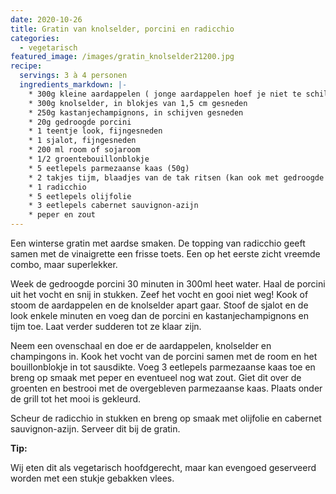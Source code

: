 ```yaml
---
date: 2020-10-26
title: Gratin van knolselder, porcini en radicchio
categories:
  - vegetarisch
featured_image: /images/gratin_knolselder21200.jpg
recipe:
  servings: 3 à 4 personen
  ingredients_markdown: |-
    * 300g kleine aardappelen ( jonge aardappelen hoef je niet te schillen)
    * 300g knolselder, in blokjes van 1,5 cm gesneden
    * 250g kastanjechampignons, in schijven gesneden
    * 20g gedroogde porcini
    * 1 teentje look, fijngesneden
    * 1 sjalot, fijngesneden 
    * 200 ml room of sojaroom
    * 1/2 groentebouillonblokje
    * 5 eetlepels parmezaanse kaas (50g)
    * 2 takjes tijm, blaadjes van de tak ritsen (kan ook met gedroogde tijm)
    * 1 radicchio
    * 5 eetlepels olijfolie
    * 3 eetlepels cabernet sauvignon-azijn    * peper en zout
---
```

Een winterse gratin met aardse smaken. De topping van radicchio geeft samen met de vinaigrette een frisse toets. Een op het eerste zicht vreemde combo, maar superlekker.

<!--more-->

Week de gedroogde porcini 30 minuten in 300ml heet water. Haal de porcini uit het vocht en snij in stukken. Zeef het vocht en gooi niet weg!
Kook of stoom de aardappelen en de knolselder apart gaar.
Stoof de sjalot en de look enkele minuten en voeg dan de porcini en kastanjechampignons en tijm toe. Laat verder sudderen tot ze klaar zijn.

Neem een ovenschaal en doe er de aardappelen, knolselder en champingons in.
Kook het vocht van de porcini samen met de room en het bouillonblokje in tot sausdikte.
Voeg 3 eetlepels parmezaanse kaas toe en breng op smaak met peper en eventueel nog wat zout.
Giet dit over de groenten en bestrooi met de overgebleven parmezaanse kaas.
Plaats onder de grill tot het mooi is gekleurd.

Scheur de radicchio in stukken en breng op smaak met olijfolie en cabernet sauvignon-azijn.
Serveer dit bij de gratin.

<b>Tip: </b>

Wij eten dit als vegetarisch hoofdgerecht, maar kan evengoed geserveerd worden met een stukje gebakken vlees. 

